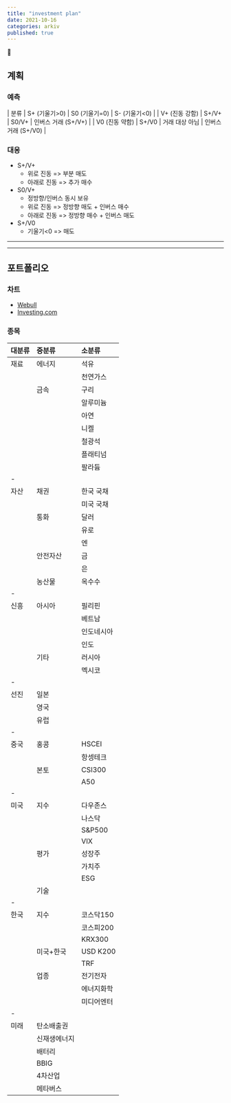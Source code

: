 ```yaml
---
title: "investment plan"
date: 2021-10-16
categories: arkiv
published: true
---
```


:red_circle:

## 계획

### 예측

| 분류           | S+ (기울기>0) | S0 (기울기=0)  | S- (기울기<0)       |
| V+ (진동 강함) | S+/V+         | S0/V+          | 인버스 거래 (S+/V+) |
| V0 (진동 약함) | S+/V0         | 거래 대상 아님 | 인버스 거래 (S+/V0) |

### 대응

- S+/V+
  - 위로 진동 => 부분 매도
  - 아래로 진동 => 추가 매수
- S0/V+
  - 정방향/인버스 동시 보유
  - 위로 진동 => 정방향 매도 + 인버스 매수
  - 아래로 진동 => 정방향 매수 + 인버스 매도
- S+/V0
  - 기울기<0 => 매도

***
***

## 포트폴리오

### 차트

- [Webull](https://app.webull.com/trade)
- [Investing.com](https://www.investing.com/markets/)

### 종목

| 대분류 | 중분류       | 소분류     |
| :----- | :----------- | :--------- |
| 재료   | 에너지       | 석유       |
|      |            | 천연가스   |
|      | 금속         | 구리       |
|      |            | 알루미늄   |
|      |            | 아연       |
|      |            | 니켈       |
|      |            | 철광석     |
|      |            | 플래티넘   |
|      |            | 팔라듐     |
|-
| 자산   | 채권         | 한국 국채  |
|      |            | 미국 국채  |
|      | 통화         | 달러       |
|      |            | 유로       |
|      |            | 엔         |
|      | 안전자산     | 금         |
|      |        | 은         |
|      | 농산물       | 옥수수     |
|-
| 신흥   | 아시아       | 필리핀     |
|      |          | 베트남     |
|      |          | 인도네시아 |
|      |          | 인도       |
|      | 기타         | 러시아     |
|      |            | 멕시코     |
|-
| 선진   | 일본         |           |
|      | 영국         |           |
|      | 유럽         |           |
|-
| 중국   | 홍콩         | HSCEI      |
|      |            | 항셍테크   |
|      | 본토         | CSI300     |
|      |            | A50        |
|-
| 미국   | 지수         | 다우존스   |
|      |            | 나스닥     |
|      |            | S&P500     |
|      |            | VIX        |
|      | 평가         | 성장주     |
|      |            | 가치주     |
|      |            | ESG        |
|      | 기술         |            |
|-
| 한국   | 지수         | 코스닥150  |
|      |            | 코스피200  |
|      |            | KRX300     |
|      | 미국+한국    | USD K200   |
|      |            | TRF        |
|      | 업종         | 전기전자   |
|      |            | 에너지화학 |
|      |            | 미디어엔터 |
|-
| 미래   | 탄소배출권   |            |
|      | 신재생에너지  |             |
|      | 배터리       |            |
|      | BBIG         |            |
|      | 4차산업      |            |
|      | 메타버스     |            |
